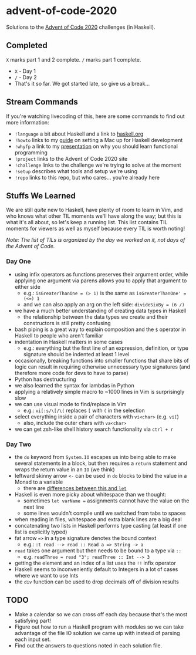 # advent-of-code-2020

Solutions to the [Advent of Code 2020](https://github.com/droopert/advent-of-code-2020) challenges (in Haskell).


## Completed

`X` marks part 1 and 2 complete. `/` marks part 1 complete.

* `X` - Day 1
* `/` - Day 2
* That's it so far. We got started late, so give us a break...


## Stream Commands

If you're watching livecoding of this, here are some commands to find out more
information:

* `!language` a bit about Haskell and a link to [haskell.org](https://www.haskell.org)
* `!howto` links to my [guide](https://github.com/droopert/notes/blob/main/haskell-setup-mac.md) on setting a Mac up for Haskell development
* `!whyfp` a link to my [presentation](https://www.youtube.com/watch?v=0RsdeOLdkQ4) on why you should learn functional programming
* `!project` links to the Advent of Code 2020 site
* `!challenge` links to the challenge we're trying to solve at the moment
* `!setup` describes what tools and setup we're using
* `!repo` links to this repo, but who cares... you're already here


## Stuffs We Learned

We are still _quite_ new to Haskell, have plenty of room to learn in Vim, and
who knows what other TIL moments we'll have along the way; but this is what
it's all about, so let's keep a running list. This list contains TIL moments
for viewers as well as myself because every TIL is worth noting!

_Note: The list of TILs is organized by the day we worked on it, not days of the Advent of Code._

### Day One
* using infix operators as functions preserves their argument order, while
  applying one argument via parens allows you to apply that argument to either
side
	* e.g.: `isGreaterThanOne = (> 1)` is the same as `isGreaterThanOne' = (<=) 1`
	* and we can also apply an arg on the left side: `divideSixBy = (6 /)` 
* we have a much better understanding of creating data types in Haskell
	* the relationship between the data types we create and their constructors is still pretty confusing
* bash piping is a great way to explain composition and the `$` operator in Haskell to people who aren't familiar
* indentation in Haskell matters in some cases
	* e.g.: everything but the first line of an expression, definition, or type signature should be indented at least 1 level
* occasionally, breaking functions into smaller functions that share bits of logic can result in requiring otherwise unnecessary type signatures (and therefore more code for devs to have to parse)
* Python has destructuring
* we also learned the syntax for lambdas in Python
* applying a relatively simple macro to ~1000 lines in Vim is surprisingly slow
* we can use visual mode to find/replace in Vim
	* e.g.: `vi[:s/\[/\(` replaces `[` with `(` in the selection
* select everything inside a pair of characters with `vi<char>` (e.g. `vi[`)
	* also, include the outer chars with `va<char>`
* we can get zsh-like shell history search functionality via `ctrl + r`

### Day Two
* the `do` keyword from `System.IO` escapes us into being able to make several statements in
  a block, but then requires a `return` statement and wraps the return value in an `IO` (we think)
* leftward skinny arrow `<-` can be used in `do` blocks to bind the value in a Monad to a variable
	* there are [differences between this and `let`](https://discourse.haskell.org/t/difference-between-let-and/1119)
* Haskell is even more picky about whitespace than we thought:
	* sometimes `let varName =` assignments cannot have the value on the next line
	* some lines wouldn't compile until we switched from tabs to spaces
* when reading in files, whitespace and extra blank lines are a big deal
* concatenating two lists in Haskell performs type casting (at least if one list is explicitly typed)
* fat arrow `=>` in a type signature denotes the bound context
	* e.g.: `:t read --> read :: Read a => String -> a`
* `read` takes one argument but then needs to be bound to a type via `::`
	* e.g. `readThree = read "3"; readThree :: Int --> 3`
* getting the element and an index of a list uses the `!!` infix operator
* Haskell seems to inconveniently default to Integers in a lot of cases where we want to use Ints
* the `div` function can be used to drop decimals off of division results


## TODO

* Make a calendar so we can cross off each day because that's the most satisfying part!
* Figure out how to run a Haskell program with modules so we can take advantage of the file IO solution we came up with instead of parsing each input set.
* Find out the answers to questions noted in each solution file.

